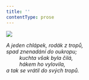 ```yaml
---
title: ''
contentType: prose
---
```


<section>

![](../Images/042.jpg)

_A jeden chlápek, rodák z tropů,  
spad znenadání do oukropu;  
         kuchta však byla čilá,  
         hákem ho vylovila,  
a tak se vrátil do svých tropů._

</section>
